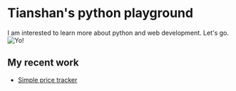 Tianshan's python playground
============================

I am interested to learn more about python and web development. Let's go. ![Yo!](http://emojipedia-us.s3.amazonaws.com/cache/84/0b/840bd87c39c91f3cb207ac4251b49048.png)

My recent work
-----------------
* [Simple price tracker]()